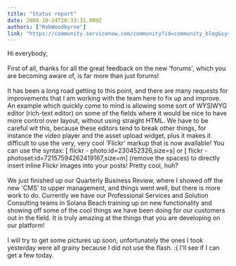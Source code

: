 ```yaml
---
title: "Status report"
date: 2008-10-24T20:33:31.000Z
authors: ["RobWoodbyrne"]
link: "https://community.servicenow.com/community?id=community_blog&sys_id=2bad66a9dbd0dbc01dcaf3231f9619d8"
---
```

<p>Hi everybody,<br /><br />First of all, thanks for all the great feedback on the new 'forums', which you are becoming aware of, is far more than just forums!<br /><br />It has been a long road getting to this point, and there are many requests for improvements that I am working with the team here to fix up and improve. An example which quickly come to mind is allowing some sort of WYSIWYG editor (rich-text editor) on some of the fields where it would be nice to have more control over layout, without using straight HTML. We have to be careful wit this, because these editors tend to break other things, for instance the video player and the asset upload widget, plus it makes it difficult to use the very, very cool 'Flickr' markup that is now available! You can use the syntax: [ flickr - photo:id=230452326,size=s] or [ flickr - photoset:id=72157594262419167,size=m] (remove the spaces) to directly insert inline Flickr images into your posts! Pretty cool, huh?<br /><br />We just finished up our Quarterly Business Review, where I showed off the new 'CMS' to upper management, and things went well, but there is more work to do. Currently we have our Professional Services and Solution Consulting teams in Solana Beach training up on new functionality and showing off some of the cool things we have been doing for our customers out in the field. It is truly amazing at the things that you are developing on our platform!<br /><br />I will try to get some pictures up soon, unfortunately the ones I took yesterday were all grainy because I did not use the flash. :( I'll see if I can get a few today.</p>